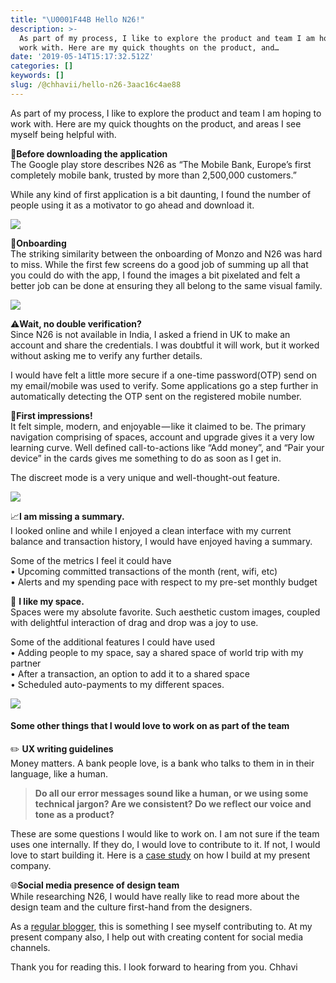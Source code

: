 ```yaml
---
title: "\U0001F44B Hello N26!"
description: >-
  As part of my process, I like to explore the product and team I am hoping to
  work with. Here are my quick thoughts on the product, and…
date: '2019-05-14T15:17:32.512Z'
categories: []
keywords: []
slug: /@chhavii/hello-n26-3aac16c4ae88
---
```


As part of my process, I like to explore the product and team I am hoping to work with. Here are my quick thoughts on the product, and areas I see myself being helpful with.

🚸**Before downloading the application**  
The Google play store describes N26 as “The Mobile Bank, Europe’s first completely mobile bank, trusted by more than 2,500,000 customers.”

While any kind of first application is a bit daunting, I found the number of people using it as a motivator to go ahead and download it.

![](https://cdn-images-1.medium.com/max/800/1*L1ii0KC7NwmnP8tQujVTgQ.png)

🚀**Onboarding**  
The striking similarity between the onboarding of Monzo and N26 was hard to miss. While the first few screens do a good job of summing up all that you could do with the app, I found the images a bit pixelated and felt a better job can be done at ensuring they all belong to the same visual family.

![](https://cdn-images-1.medium.com/max/800/1*1R6wKrD8GqZuGUzTP-gp3A.jpeg)

⚠️**Wait, no double verification?**  
Since N26 is not available in India, I asked a friend in UK to make an account and share the credentials. I was doubtful it will work, but it worked without asking me to verify any further details.

I would have felt a little more secure if a one-time password(OTP) send on my email/mobile was used to verify. Some applications go a step further in automatically detecting the OTP sent on the registered mobile number.

👀**First impressions!**  
It felt simple, modern, and enjoyable — like it claimed to be. The primary navigation comprising of spaces, account and upgrade gives it a very low learning curve. Well defined call-to-actions like “Add money”, and “Pair your device” in the cards gives me something to do as soon as I get in.

The discreet mode is a very unique and well-thought-out feature.

![](https://cdn-images-1.medium.com/max/800/1*pAvXUyZ_clOenmkq-Sam8Q.jpeg)

📈**I am missing a summary.**  
I looked online and while I enjoyed a clean interface with my current balance and transaction history, I would have enjoyed having a summary.

Some of the metrics I feel it could have  
• Upcoming committed transactions of the month (rent, wifi, etc)  
• Alerts and my spending pace with respect to my pre-set monthly budget

🌟 **I like my space.**  
Spaces were my absolute favorite. Such aesthetic custom images, coupled with delightful interaction of drag and drop was a joy to use.

Some of the additional features I could have used   
• Adding people to my space, say a shared space of world trip with my partner  
• After a transaction, an option to add it to a shared space  
• Scheduled auto-payments to my different spaces.

![](https://cdn-images-1.medium.com/max/800/1*wLWXbfMXiiXoaUW32J_xow.jpeg)

#### **Some other things that I would love to work on as part of the team**

✏️ **UX writing guidelines**  
Money matters. A bank people love, is a bank who talks to them in in their language, like a human.

> **Do all our error messages sound like a human, or we using some technical jargon? Are we consistent? Do we reflect our voice and tone as a product?**

These are some questions I would like to work on. I am not sure if the team uses one internally. If they do, I would love to contribute to it. If not, I would love to start building it. Here is a [case study](https://chhavishrivastava.com/guideline.html) on how I build at my present company.

🌐**Social media presence of design team**  
While researching N26, I would have really like to read more about the design team and the culture first-hand from the designers.

As a [regular blogger](https://medium.com/@chhavi.justme), this is something I see myself contributing to. At my present company also, I help out with creating content for social media channels.

Thank you for reading this. I look forward to hearing from you. Chhavi